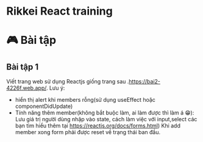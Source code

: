 # Rikkei React training
# 🎮 Bài tập

## Bài tập 1

Viết trang web sử dụng Reactjs giống trang sau .https://bai2-4226f.web.app/. Lưu ý: 
+ hiển thị alert khi members rỗng(sử dụng useEffect hoặc componentDidUpdate)
+ Tính năng thêm member(không bắt buộc làm, ai làm được thì làm á 😁): Lưu giá trị người dùng nhập vào state, cách làm việc với input,select các bạn tìm hiểu thêm tại https://reactjs.org/docs/forms.html)
   Khi add member xong form phải được reset về trạng thái ban đầu.

